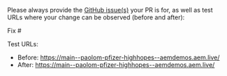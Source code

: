 Please always provide the [GitHub issue(s)](../issues) your PR is for, as well as test URLs where your change can be observed (before and after):

Fix #<gh-issue-id>

Test URLs:
- Before: https://main--paolom-pfizer-highhopes--aemdemos.aem.live/
- After: https://main--paolom-pfizer-highhopes--aemdemos.aem.live/
